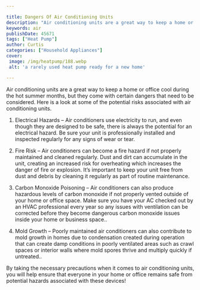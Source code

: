 ```yaml
---

title: Dangers Of Air Conditioning Units
description: "Air conditioning units are a great way to keep a home or office cool during the hot summer months, but they come with certain dang...learn more about it now"
keywords: air
publishDate: 45671
tags: ["Heat Pump"]
author: Curtis
categories: ["Household Appliances"]
cover: 
 image: /img/heatpump/188.webp
 alt: 'a rarely used heat pump ready for a new home'

---
```


Air conditioning units are a great way to keep a home or office cool during the hot summer months, but they come with certain dangers that need to be considered. Here is a look at some of the potential risks associated with air conditioning units.

1. Electrical Hazards – Air conditioners use electricity to run, and even though they are designed to be safe, there is always the potential for an electrical hazard. Be sure your unit is professionally installed and inspected regularly for any signs of wear or tear.

2. Fire Risk – Air conditioners can become a fire hazard if not properly maintained and cleaned regularly. Dust and dirt can accumulate in the unit, creating an increased risk for overheating which increases the danger of fire or explosion. It’s important to keep your unit free from dust and debris by cleaning it regularly as part of routine maintenance.

3. Carbon Monoxide Poisoning – Air conditioners can also produce hazardous levels of carbon monoxide if not properly vented outside of your home or office space. Make sure you have your AC checked out by an HVAC professional every year so any issues with ventilation can be corrected before they become dangerous carbon monoxide issues inside your home or business space.. 
 
4. Mold Growth – Poorly maintained air conditioners can also contribute to mold growth in homes due to condensation created during operation that can create damp conditions in poorly ventilated areas such as crawl spaces or interior walls where mold spores thrive and multiply quickly if untreated.. 

 
By taking the necessary precautions when it comes to air conditioning units, you will help ensure that everyone in your home or office remains safe from potential hazards associated with these devices!
